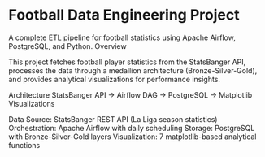 
# Football Data Engineering Project
A complete ETL pipeline for football statistics using Apache Airflow, PostgreSQL, and Python.
Overview

This project fetches football player statistics from the StatsBanger API, processes the data through a medallion architecture (Bronze-Silver-Gold), and provides analytical visualizations for performance insights.

Architecture
StatsBanger API → Airflow DAG → PostgreSQL → Matplotlib Visualizations

Data Source: StatsBanger REST API (La Liga season statistics)
Orchestration: Apache Airflow with daily scheduling
Storage: PostgreSQL with Bronze-Silver-Gold layers
Visualization: 7 matplotlib-based analytical functions
